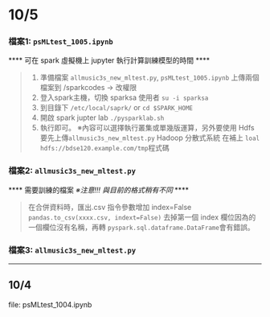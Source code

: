 # 10/5  
  ### 檔案1: `psMLtest_1005.ipynb`
  **** 可在 spark 虛擬機上 jupyter 執行計算訓練模型的時間 ****
  >1. 準備檔案 `allmusic3s_new_mltest.py`, `psMLtest_1005.ipynb` 上傳兩個檔案到 /sparkcodes -> 改權限
  >2. 登入spark主機，切換 sparksa 使用者 `su -i sparksa`
  >3. 到目錄下 `/etc/local/saprk/` or `cd $SPARK_HOME`
  >4. 開啟 spark jupter lab `./pysparklab.sh`
  >5. 執行即可。
  >※內容可以選擇執行叢集或單幾版運算，另外要使用 Hdfs 要先上傳`allmusic3s_new_mltest.py` Hadoop 分散式系統
  >在補上 `loal hdfs://bdse120.example.com/tmp`程式碼
 
  ### 檔案2: `allmusic3s_new_mltest.py`
  **** 需要訓練的檔案  _※注意!!! 與目前的格式稍有不同_ ****
  >在合併資料時，匯出.csv 指令參數增加 index=False `pandas.to_csv(xxxx.csv, indext=False)`
  >去掉第一個 index 欄位因為的一個欄位沒有名稱，再轉 `pyspark.sql.dataframe.DataFrame`會有錯誤。
  
  ### 檔案3: `allmusic3s_new_mltest.py`
***
## 10/4 
file: psMLtest_1004.ipynb

